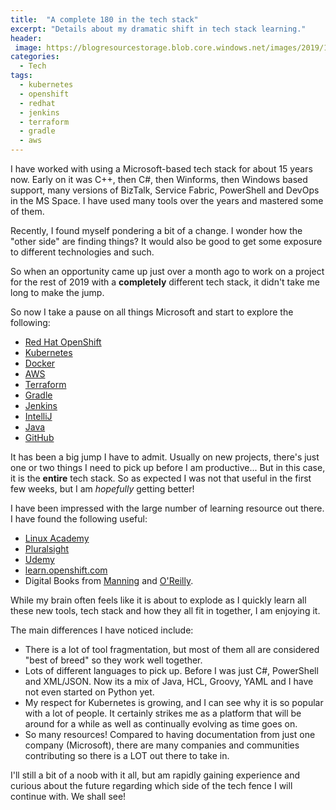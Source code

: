 ```yaml
---
title:  "A complete 180 in the tech stack"
excerpt: "Details about my dramatic shift in tech stack learning."
header:
 image: https://blogresourcestorage.blob.core.windows.net/images/2019/11/new-tech-stack.jpg
categories: 
  - Tech
tags:
  - kubernetes
  - openshift
  - redhat
  - jenkins
  - terraform
  - gradle
  - aws
---
```


I have worked with using a Microsoft-based  tech stack for about 15 years now. Early on it was C++, then C#, then Winforms, then Windows based support, many versions of BizTalk, Service Fabric, PowerShell and DevOps in the MS Space. I have used many tools over the years and mastered some of them.

Recently, I found myself pondering a bit of a change. I wonder how the "other side" are finding things? It would also be good to get some exposure to different technologies and such.

So when an opportunity came up just over a month ago to work on a project for the rest of 2019 with a **completely** different tech stack, it didn't take me long to make the jump.

So now I take a pause on all things Microsoft and start to explore the following:

* [Red Hat OpenShift](https://www.openshift.com/)
* [Kubernetes](https://kubernetes.io/)
* [Docker](https://www.docker.com/)
* [AWS](https://aws.amazon.com/)
* [Terraform](https://www.terraform.io/)
* [Gradle](https://gradle.org/)
* [Jenkins](https://jenkins.io/)
* [IntelliJ](https://www.jetbrains.com/idea/)
* [Java](https://www.java.com/en/)
* [GitHub](https://www.github.com)

It has been a big jump I have to admit. Usually on new projects, there's just one or two things I need to pick up before I am productive... But in this case, it is the **entire** tech stack. So as expected I was not that useful in the first few weeks, but I am *hopefully* getting better!

I have been impressed with the large number of learning resource out there. I have found the following useful:

* [Linux Academy](https://linuxacademy.com/)
* [Pluralsight](https://app.pluralsight.com/library/)
* [Udemy](https://www.udemy.com/)
* [learn.openshift.com](https://learn.openshift.com)
* Digital Books from [Manning](https://www.manning.com) and [O'Reilly](http://shop.oreilly.com/).

While my brain often feels like it is about to explode as I quickly learn all these new tools, tech stack and how they all fit in together, I am enjoying it.

The main differences I have noticed include:

* There is a lot of tool fragmentation, but most of them all are considered "best of breed" so they work well together.
* Lots of different languages to pick up. Before I was just C#, PowerShell and XML/JSON. Now its a mix of Java, HCL, Groovy, YAML and I have not even started on Python yet.
* My respect for Kubernetes is growing, and I can see why it is so popular with a lot of people. It certainly strikes me as a platform that will be around for a while as well as continually evolving as time goes on.
* So many resources! Compared to having documentation from just one company (Microsoft), there are many companies and communities contributing so there is a LOT out there to take in.

I'll still a bit of a noob with it all, but am rapidly gaining experience and curious about the future regarding which side of the tech fence I will continue with. We shall see!